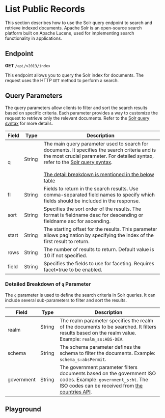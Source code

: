 <script setup>
import SwaggerUI from "../../../swagger/view/SwaggerUI.vue"
import swaggerJson from "../../../swagger/json/ircc.published.solr.json";
import swaggerAllAbsPermitJson from "../../../swagger/json/ircc.published.solr_all_abs_permit.json";
import swaggerAllAbsPermitWithCountryJson from "../../../swagger/json/ircc.published.solr_all_abs_with_country.json";
import swaggerAllAbsPermitWithRegionJson from "../../../swagger/json/ircc.published.solr_all_abs_with_region.json";
import swaggerAllAbsPermitWithSubFiltersJson from "../../../swagger/json/ircc.published.solr_all_abs_with_subfilters.json";

const swaggerSpecs = [
  { json:swaggerJson, protected: false },
  { json: swaggerAllAbsPermitJson, protected: false },
  { json: swaggerAllAbsPermitWithCountryJson, protected: false },
  { json: swaggerAllAbsPermitWithRegionJson, protected: false },
  { json: swaggerAllAbsPermitWithSubFiltersJson, protected: false },
];

</script>

# List Public Records

This section describes how to use the Solr query endpoint to search and retrieve indexed documents. Apache Solr is an open-source search platform built on Apache Lucene, used for implementing search functionality in applications.

## Endpoint

**GET** `/api/v2013/index`

This endpoint allows you to query the Solr index for documents. The request uses the HTTP `GET` method to perform a search.


<!--@include: ../../../components/common/header-content-realm.md-->

## Query Parameters

The query parameters allow clients to filter and sort the search results based on specific criteria. Each parameter provides a way to customize the request to retrieve only the relevant documents. Refer to the [Solr query syntax](https://solr.apache.org/guide/8_11/query-syntax-and-parsing.html) for more details.

| Field | Type  | Description  |
| ----- | ----- | ------------ |
| q     | String &nbsp;&nbsp; | The main query parameter used to search for documents. It specifies the search criteria and is the most crucial parameter. For detailed syntax, refer to the [Solr query syntax](https://solr.apache.org/guide/8_11/query-syntax-and-parsing.html). <br /><br />[The detail breakdown is mentioned in the below table](/ircc/published/solr.html#detailed-breakdown-of-q-parameter) |
| fl    | String              | Fields to return in the search results. Use comma-separated field names to specify which fields should be included in the response.     |
| sort  | String              | Specifies the sort order of the results. The format is fieldname desc for descending or fieldname asc for ascending.   |
| start | String              | The starting offset for the results. This parameter allows pagination by specifying the index of the first result to return.             |
| rows  | String              | The number of results to return. Default value is 10 if not specified.                             |
| field | String              | Specifies the fields to use for faceting. Requires facet=true to be enabled.                       |

### Detailed Breakdown of `q` Parameter

The `q` parameter is used to define the search criteria in Solr queries. It can include several sub-parameters to filter and sort the results.

| Field      | Type                | Description   |
| ---------- | ------------------- | ------------- |
| realm      | String &nbsp;&nbsp; | The realm parameter specifies the realm of the documents to be searched. It filters results based on the realm value. Example: `realm_ss:ABS-DEV`.                                              |
| schema     | String              | The schema parameter defines the schema to filter the documents. Example: `schema_s:absPermit`.  |
| government | String              | The government parameter filters documents based on the government ISO codes. Example: `government_s:ht`. The ISO codes can be received from [the countries API](/thesaurus/general/countries). |

## Playground

<SwaggerUI :swaggerSpecs="swaggerSpecs"/>
